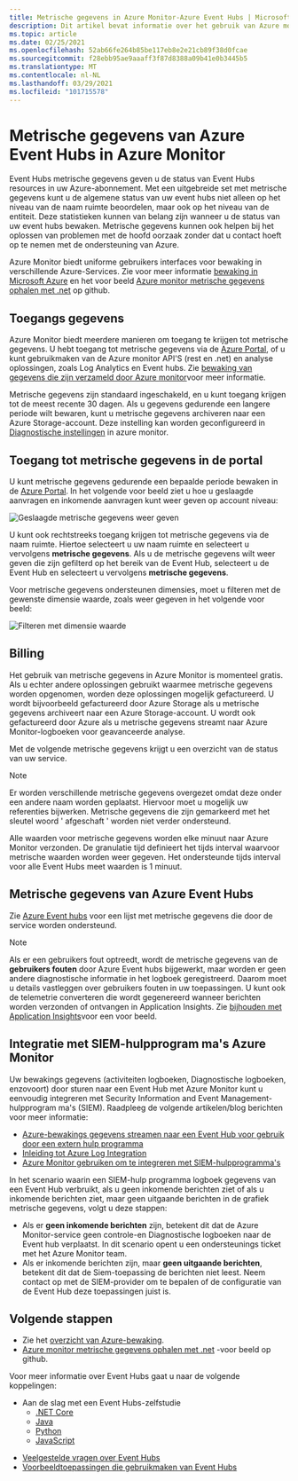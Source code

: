 ```yaml
---
title: Metrische gegevens in Azure Monitor-Azure Event Hubs | Microsoft Docs
description: Dit artikel bevat informatie over het gebruik van Azure monitoring voor het bewaken van Azure Event Hubs
ms.topic: article
ms.date: 02/25/2021
ms.openlocfilehash: 52ab66fe264b85be117eb8e2e21cb89f38d0fcae
ms.sourcegitcommit: f28ebb95ae9aaaff3f87d8388a09b41e0b3445b5
ms.translationtype: MT
ms.contentlocale: nl-NL
ms.lasthandoff: 03/29/2021
ms.locfileid: "101715578"
---
```

# <a name="azure-event-hubs-metrics-in-azure-monitor"></a>Metrische gegevens van Azure Event Hubs in Azure Monitor

Event Hubs metrische gegevens geven u de status van Event Hubs resources in uw Azure-abonnement. Met een uitgebreide set met metrische gegevens kunt u de algemene status van uw event hubs niet alleen op het niveau van de naam ruimte beoordelen, maar ook op het niveau van de entiteit. Deze statistieken kunnen van belang zijn wanneer u de status van uw event hubs bewaken. Metrische gegevens kunnen ook helpen bij het oplossen van problemen met de hoofd oorzaak zonder dat u contact hoeft op te nemen met de ondersteuning van Azure.

Azure Monitor biedt uniforme gebruikers interfaces voor bewaking in verschillende Azure-Services. Zie voor meer informatie [bewaking in Microsoft Azure](../azure-monitor/overview.md) en het voor beeld [Azure monitor metrische gegevens ophalen met .net](https://github.com/Azure-Samples/monitor-dotnet-metrics-api) op github.

## <a name="access-metrics"></a>Toegangs gegevens

Azure Monitor biedt meerdere manieren om toegang te krijgen tot metrische gegevens. U hebt toegang tot metrische gegevens via de [Azure Portal](https://portal.azure.com), of u kunt gebruikmaken van de Azure monitor API'S (rest en .net) en analyse oplossingen, zoals Log Analytics en Event hubs. Zie [bewaking van gegevens die zijn verzameld door Azure monitor](../azure-monitor/data-platform.md)voor meer informatie.

Metrische gegevens zijn standaard ingeschakeld, en u kunt toegang krijgen tot de meest recente 30 dagen. Als u gegevens gedurende een langere periode wilt bewaren, kunt u metrische gegevens archiveren naar een Azure Storage-account. Deze instelling kan worden geconfigureerd in [Diagnostische instellingen](../azure-monitor/essentials/diagnostic-settings.md) in azure monitor.


## <a name="access-metrics-in-the-portal"></a>Toegang tot metrische gegevens in de portal

U kunt metrische gegevens gedurende een bepaalde periode bewaken in de [Azure Portal](https://portal.azure.com). In het volgende voor beeld ziet u hoe u geslaagde aanvragen en inkomende aanvragen kunt weer geven op account niveau:

![Geslaagde metrische gegevens weer geven][1]

U kunt ook rechtstreeks toegang krijgen tot metrische gegevens via de naam ruimte. Hiertoe selecteert u uw naam ruimte en selecteert u vervolgens **metrische gegevens**. Als u de metrische gegevens wilt weer geven die zijn gefilterd op het bereik van de Event Hub, selecteert u de Event Hub en selecteert u vervolgens **metrische gegevens**.

Voor metrische gegevens ondersteunen dimensies, moet u filteren met de gewenste dimensie waarde, zoals weer gegeven in het volgende voor beeld:

![Filteren met dimensie waarde][2]

## <a name="billing"></a>Billing

Het gebruik van metrische gegevens in Azure Monitor is momenteel gratis. Als u echter andere oplossingen gebruikt waarmee metrische gegevens worden opgenomen, worden deze oplossingen mogelijk gefactureerd. U wordt bijvoorbeeld gefactureerd door Azure Storage als u metrische gegevens archiveert naar een Azure Storage-account. U wordt ook gefactureerd door Azure als u metrische gegevens streamt naar Azure Monitor-logboeken voor geavanceerde analyse.

Met de volgende metrische gegevens krijgt u een overzicht van de status van uw service. 

> [!NOTE]
> Er worden verschillende metrische gegevens overgezet omdat deze onder een andere naam worden geplaatst. Hiervoor moet u mogelijk uw referenties bijwerken. Metrische gegevens die zijn gemarkeerd met het sleutel woord ' afgeschaft ' worden niet verder ondersteund.

Alle waarden voor metrische gegevens worden elke minuut naar Azure Monitor verzonden. De granulatie tijd definieert het tijds interval waarvoor metrische waarden worden weer gegeven. Het ondersteunde tijds interval voor alle Event Hubs meet waarden is 1 minuut.

## <a name="azure-event-hubs-metrics"></a>Metrische gegevens van Azure Event Hubs
Zie [Azure Event hubs](../azure-monitor/essentials/metrics-supported.md#microsofteventhubnamespaces) voor een lijst met metrische gegevens die door de service worden ondersteund.

> [!NOTE]
> Als er een gebruikers fout optreedt, wordt de metrische gegevens van de **gebruikers fouten** door Azure Event hubs bijgewerkt, maar worden er geen andere diagnostische informatie in het logboek geregistreerd. Daarom moet u details vastleggen over gebruikers fouten in uw toepassingen. U kunt ook de telemetrie converteren die wordt gegenereerd wanneer berichten worden verzonden of ontvangen in Application Insights. Zie [bijhouden met Application Insights](../service-bus-messaging/service-bus-end-to-end-tracing.md#tracking-with-azure-application-insights)voor een voor beeld.

## <a name="azure-monitor-integration-with-siem-tools"></a>Integratie met SIEM-hulpprogram ma's Azure Monitor
Uw bewakings gegevens (activiteiten logboeken, Diagnostische logboeken, enzovoort) door sturen naar een Event Hub met Azure Monitor kunt u eenvoudig integreren met Security Information and Event Management-hulpprogram ma's (SIEM). Raadpleeg de volgende artikelen/blog berichten voor meer informatie:

- [Azure-bewakings gegevens streamen naar een Event Hub voor gebruik door een extern hulp programma](../azure-monitor/essentials/stream-monitoring-data-event-hubs.md)
- [Inleiding tot Azure Log Integration](/previous-versions/azure/security/fundamentals/azure-log-integration-overview)
- [Azure Monitor gebruiken om te integreren met SIEM-hulpprogramma's](https://azure.microsoft.com/blog/use-azure-monitor-to-integrate-with-siem-tools/)

In het scenario waarin een SIEM-hulp programma logboek gegevens van een Event Hub verbruikt, als u geen inkomende berichten ziet of als u inkomende berichten ziet, maar geen uitgaande berichten in de grafiek metrische gegevens, volgt u deze stappen:

- Als er **geen inkomende berichten** zijn, betekent dit dat de Azure Monitor-service geen controle-en Diagnostische logboeken naar de Event hub verplaatst. In dit scenario opent u een ondersteunings ticket met het Azure Monitor team. 
- Als er inkomende berichten zijn, maar **geen uitgaande berichten**, betekent dit dat de Siem-toepassing de berichten niet leest. Neem contact op met de SIEM-provider om te bepalen of de configuratie van de Event Hub deze toepassingen juist is.


## <a name="next-steps"></a>Volgende stappen

* Zie het [overzicht van Azure-bewaking](../azure-monitor/overview.md).
* [Azure monitor metrische gegevens ophalen met .net](https://github.com/Azure-Samples/monitor-dotnet-metrics-api) -voor beeld op github. 

Voor meer informatie over Event Hubs gaat u naar de volgende koppelingen:

- Aan de slag met een Event Hubs-zelfstudie
    - [.NET Core](event-hubs-dotnet-standard-getstarted-send.md)
    - [Java](event-hubs-java-get-started-send.md)
    - [Python](event-hubs-python-get-started-send.md)
    - [JavaScript](event-hubs-node-get-started-send.md)
* [Veelgestelde vragen over Event Hubs](event-hubs-faq.md)
* [Voorbeeldtoepassingen die gebruikmaken van Event Hubs](https://github.com/Azure/azure-event-hubs/tree/master/samples)

[1]: ./media/event-hubs-metrics-azure-monitor/event-hubs-monitor1.png
[2]: ./media/event-hubs-metrics-azure-monitor/event-hubs-monitor2.png
